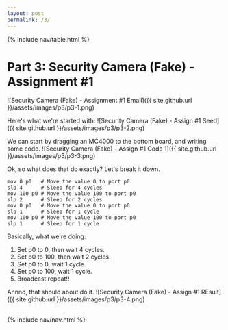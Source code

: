 ```yaml
---
layout: post
permalink: /3/
---
```


{% include nav/table.html %}

# Part 3: Security Camera (Fake) - Assignment #1

![Security Camera (Fake) - Assignment #1 Email]({{ site.github.url }}/assets/images/p3/p3-1.png)

Here's what we're started with:
![Security Camera (Fake) - Assign #1 Seed]({{ site.github.url }}/assets/images/p3/p3-2.png)

We can start by dragging an MC4000 to the bottom board, and writing some code.
![Security Camera (Fake) - Assign #1 Code 1]({{ site.github.url }}/assets/images/p3/p3-3.png)

Ok, so what does that do exactly? Let's break it down.

```assembly
mov 0 p0   # Move the value 0 to port p0
slp 4      # Sleep for 4 cycles
mov 100 p0 # Move the value 100 to port p0
slp 2      # Sleep for 2 cycles
mov 0 p0   # Move the value 0 to port p0
slp 1      # Sleep for 1 cycle
mov 100 p0 # Move the value 100 to port p0
slp 1      # Sleep for 1 cycle
```

Basically, what we're doing:
1. Set p0 to 0, then wait 4 cycles.
2. Set p0 to 100, then wait 2 cycles.
3. Set p0 to 0, wait 1 cycle.
4. Set p0 to 100, wait 1 cycle.
5. Broadcast repeat!!


Annnd, that should about do it.
![Security Camera (Fake) - Assign #1 REsult]({{ site.github.url }}/assets/images/p3/p3-4.png)
<br>
<br>

{% include nav/nav.html %}